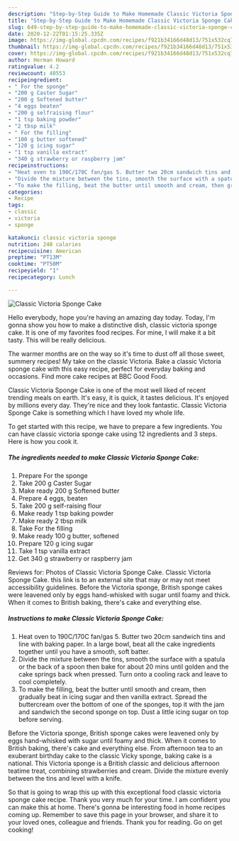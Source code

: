 ```yaml
---
description: "Step-by-Step Guide to Make Homemade Classic Victoria Sponge Cake"
title: "Step-by-Step Guide to Make Homemade Classic Victoria Sponge Cake"
slug: 649-step-by-step-guide-to-make-homemade-classic-victoria-sponge-cake
date: 2020-12-22T01:15:25.335Z
image: https://img-global.cpcdn.com/recipes/f921b34166d48d13/751x532cq70/classic-victoria-sponge-cake-recipe-main-photo.jpg
thumbnail: https://img-global.cpcdn.com/recipes/f921b34166d48d13/751x532cq70/classic-victoria-sponge-cake-recipe-main-photo.jpg
cover: https://img-global.cpcdn.com/recipes/f921b34166d48d13/751x532cq70/classic-victoria-sponge-cake-recipe-main-photo.jpg
author: Herman Howard
ratingvalue: 4.2
reviewcount: 40553
recipeingredient:
- " For the sponge"
- "200 g Caster Sugar"
- "200 g Softened butter"
- "4 eggs beaten"
- "200 g selfraising flour"
- "1 tsp baking powder"
- "2 tbsp milk"
- " For the filling"
- "100 g butter softened"
- "120 g icing sugar"
- "1 tsp vanilla extract"
- "340 g strawberry or raspberry jam"
recipeinstructions:
- "Heat oven to 190C/170C fan/gas 5. Butter two 20cm sandwich tins and line with baking paper. In a large bowl, beat all the cake ingredients together until you have a smooth, soft batter."
- "Divide the mixture between the tins, smooth the surface with a spatula or the back of a spoon then bake for about 20 mins until golden and the cake springs back when pressed. Turn onto a cooling rack and leave to cool completely."
- "To make the filling, beat the butter until smooth and cream, then gradually beat in icing sugar and then vanilla extract. Spread the buttercream over the bottom of one of the sponges, top it with the jam and sandwich the second sponge on top. Dust a little icing sugar on top before serving."
categories:
- Recipe
tags:
- classic
- victoria
- sponge

katakunci: classic victoria sponge 
nutrition: 240 calories
recipecuisine: American
preptime: "PT13M"
cooktime: "PT50M"
recipeyield: "1"
recipecategory: Lunch

---
```



![Classic Victoria Sponge Cake](https://img-global.cpcdn.com/recipes/f921b34166d48d13/751x532cq70/classic-victoria-sponge-cake-recipe-main-photo.jpg)

Hello everybody, hope you're having an amazing day today. Today, I'm gonna show you how to make a distinctive dish, classic victoria sponge cake. It is one of my favorites food recipes. For mine, I will make it a bit tasty. This will be really delicious.

The warmer months are on the way so it&#39;s time to dust off all those sweet, summery recipes! My take on the classic Victoria. Bake a classic Victoria sponge cake with this easy recipe, perfect for everyday baking and occasions. Find more cake recipes at BBC Good Food.

Classic Victoria Sponge Cake is one of the most well liked of recent trending meals on earth. It's easy, it is quick, it tastes delicious. It's enjoyed by millions every day. They're nice and they look fantastic. Classic Victoria Sponge Cake is something which I have loved my whole life.


To get started with this recipe, we have to prepare a few ingredients. You can have classic victoria sponge cake using 12 ingredients and 3 steps. Here is how you cook it.

<!--inarticleads1-->

##### The ingredients needed to make Classic Victoria Sponge Cake:

1. Prepare  For the sponge
1. Take 200 g Caster Sugar
1. Make ready 200 g Softened butter
1. Prepare 4 eggs, beaten
1. Take 200 g self-raising flour
1. Make ready 1 tsp baking powder
1. Make ready 2 tbsp milk
1. Take  For the filling
1. Make ready 100 g butter, softened
1. Prepare 120 g icing sugar
1. Take 1 tsp vanilla extract
1. Get 340 g strawberry or raspberry jam


Reviews for: Photos of Classic Victoria Sponge Cake. Classic Victoria Sponge Cake. this link is to an external site that may or may not meet accessibility guidelines. Before the Victoria sponge, British sponge cakes were leavened only by eggs hand-whisked with sugar until foamy and thick. When it comes to British baking, there&#39;s cake and everything else. 

<!--inarticleads2-->

##### Instructions to make Classic Victoria Sponge Cake:

1. Heat oven to 190C/170C fan/gas 5. Butter two 20cm sandwich tins and line with baking paper. In a large bowl, beat all the cake ingredients together until you have a smooth, soft batter.
1. Divide the mixture between the tins, smooth the surface with a spatula or the back of a spoon then bake for about 20 mins until golden and the cake springs back when pressed. Turn onto a cooling rack and leave to cool completely.
1. To make the filling, beat the butter until smooth and cream, then gradually beat in icing sugar and then vanilla extract. Spread the buttercream over the bottom of one of the sponges, top it with the jam and sandwich the second sponge on top. Dust a little icing sugar on top before serving.


Before the Victoria sponge, British sponge cakes were leavened only by eggs hand-whisked with sugar until foamy and thick. When it comes to British baking, there&#39;s cake and everything else. From afternoon tea to an exuberant birthday cake to the classic Vicky sponge, baking cake is a national. This Victoria sponge is a British classic and delicious afternoon teatime treat, combining strawberries and cream. Divide the mixture evenly between the tins and level with a knife. 

So that is going to wrap this up with this exceptional food classic victoria sponge cake recipe. Thank you very much for your time. I am confident you can make this at home. There's gonna be interesting food in home recipes coming up. Remember to save this page in your browser, and share it to your loved ones, colleague and friends. Thank you for reading. Go on get cooking!

